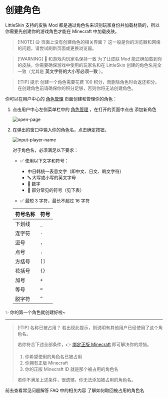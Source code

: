 <script setup>
import { faUsers, faPlus } from '@fortawesome/free-solid-svg-icons'
</script>

# 创建角色

LittleSkin 支持的皮肤 Mod 都是通过角色名来识别玩家身份并加载材质的，所以你需要先创建你的游戏角色才能在 Minecraft 中加载皮肤。

> [!NOTE] 😦 页面上没有创建角色的相关界面？
> 这一般是你的浏览器和网络的问题，请尝试刷新页面或更换浏览器。

> [!WARNING] 🟰 和游戏内玩家名保持一致
> 为了让皮肤 Mod 能正确加载到你的皮肤，你需要确保游戏中使用的玩家名和在 LittleSkin 创建的角色名完全一致（尤其是 **英文字符的大小写必须一致** ）。

> [!TIP] 提示
> 创建一个角色需要花费 100 积分，而删除角色时会返还积分。
> 在创建角色前请确保你的积分足够，否则你将无法创建角色。

你可以在用户中心的 [<BSSection><FA :icon="faUsers" /> 角色管理</BSSection>](https://littleskin.cn/user/player) 页面创建和管理你的角色：

1. 点击用户中心左侧菜单栏中的 [<BSSection><FA :icon="faUsers" /> 角色管理</BSSection>](https://littleskin.cn/user/player) ，在打开的页面中点击<BSButton><FA :icon="faPlus" />  添加新角色</BSButton>

    ![open-page](./assets/player/1-add-player.webp)

2. 在弹出的窗口中输入你的角色名，点击<BSButton>确定</BSButton>按钮。

    ![input-player-name](./assets/player/2-input-name.webp)

    对于角色名，必须满足以下要求：

    - ✅ 使用以下文字和符号：
      - 中日韩统一表意文字（即中文、日文、韩文字符）
      - 🔤 大写或小写的英文字母
      - 🔢 数字
      - 🔣 部分常见的符号（见下表）

    - ✅ 最短 3 字符，最长不超过 16 字符

    | 符号名称 | 符号 |
    | -------- | ---- |
    | 下划线   | `_`  |
    | 连字符   | `-`  |
    | 逗号     | `,`  |
    | 点号     | `.`  |
    | 方括号   | `[]` |
    | 花括号   | `{}` |
    | 加号     | `+`  |
    | 等号     | `=`  |
    | 脱字符   | `^`  |

✨ 你的第一个角色就创建好啦~

---

> [!TIP] 名称已被占用？
> 若出现此提示，则说明有其他用户已经使用了这个角色名。
>
> 若你符合下述全部条件，👉 [绑定正版 Minecraft](./premium) 即可解决你的烦恼。
>
> 1. 你希望使用的角色名已被占用
> 2. 你拥有正版 Minecraft
> 3. 你的正版 Minecraft ID 就是那个被占用的角色名
>
> 若你不满足上述条件，很遗憾，你无法添加被占用的角色名。

<NCard title="😢 角色被别人占用了怎么办？" link="/faq/site#player-already-exists" >
前去查看常见问题解答 FAQ 中的相关内容
</NCard>

<NCard title="🔗 绑定正版 Minecraft" link="./premium" >
了解如何取回被占用的角色名
</NCard>
